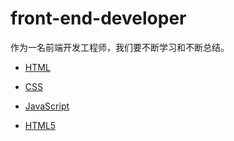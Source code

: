 # front-end-developer
作为一名前端开发工程师，我们要不断学习和不断总结。

- [HTML][1]
- [CSS][2]
- [JavaScript][3]
- [HTML5][4]

  [1]: https://github.com/bizhongbio/front-end-developer/blob/master/html.md
  [2]: https://github.com/bizhongbio/front-end-developer/blob/master/css.md
  [3]: https://github.com/bizhongbio/front-end-developer/blob/master/javascript.md
  [4]: https://github.com/bizhongbio/front-end-developer/blob/master/html5.md
